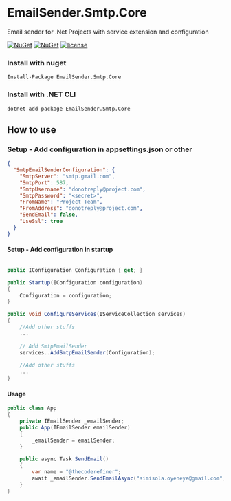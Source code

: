 # EmailSender.Smtp.Core
Email sender for .Net Projects with service extension and configuration 

[![NuGet](https://img.shields.io/nuget/dt/EmailSender.Smtp.Core.svg)](https://www.nuget.org/packages/EmailSender.Smtp.Core) 
[![NuGet](https://img.shields.io/nuget/vpre/EmailSender.Smtp.Core.svg)](https://www.nuget.org/packages/EmailSender.Smtp.Core)
[![license](https://img.shields.io/github/license/bioyeneye/EmailSender.Smtp.Core.svg)](https://github.com/bioyeneye/EmailSender.Smtp.Core/blob/master/LICENSE)



### Install with nuget

```
Install-Package EmailSender.Smtp.Core
```

### Install with .NET CLI
```
dotnet add package EmailSender.Smtp.Core
```

## How to use

### Setup - Add configuration in appsettings.json or other 

```json
{
  "SmtpEmailSenderConfiguration": {
    "SmtpServer": "smtp.gmail.com",
    "SmtpPort": 587,
    "SmtpUsername": "donotreply@project.com",
    "SmtpPassword": "<secret>",
    "FromName": "Project Team",
    "FromAddress": "donotreply@project.com",
    "SendEmail": false,
    "UseSsl": true
  }
}

```

#### Setup - Add configuration in startup 


```csharp

public IConfiguration Configuration { get; }

public Startup(IConfiguration configuration)
{
    Configuration = configuration;
}

public void ConfigureServices(IServiceCollection services)
{
    //Add other stuffs
    ...
    
    // Add SmtpEmailSender
    services..AddSmtpEmailSender(Configuration);
    
    //Add other stuffs
    ...
}

```

#### Usage

```csharp
public class App
{
    private IEmailSender _emailSender;
    public App(IEmailSender emailSender)
    {
        _emailSender = emailSender;
    }

    public async Task SendEmail()
    {
        var name = "@thecoderefiner";
        await _emailSender.SendEmailAsync("simisola.oyeneye@gmail.com", $"Test Smtp", $"<p>Hello {name}</p>");
    }
}
```


